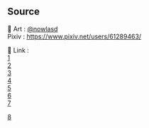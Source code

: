 ## Source

📎 Art :
[@nowlasd](https://x.com/nowlasd) <br>
Pixiv : https://www.pixiv.net/users/61289463/

📎 Link : <br>
[1](https://www.pixiv.net/artworks/92043621) <br>
[2](https://www.pixiv.net/artworks/92112811) <Br>
[3](https://www.pixiv.net/artworks/92215960) <br>
[4](https://www.pixiv.net/artworks/92285085) <br>
[5](https://www.pixiv.net/artworks/92417296) <Br>
[6](https://www.pixiv.net/artworks/92566153) <br>
[7](https://www.pixiv.net/artworks/92755286) <br>

[8](https://www.pixiv.net/artworks/92899587)
